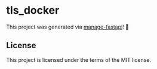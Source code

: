 # tls_docker

This project was generated via [manage-fastapi](https://ycd.github.io/manage-fastapi/)! :tada:

## License

This project is licensed under the terms of the MIT license.
